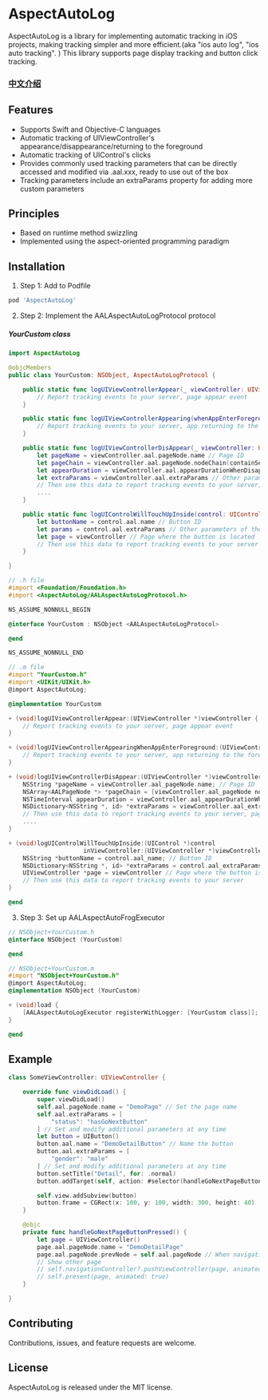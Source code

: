 # AspectAutoLog

AspectAutoLog is a library for implementing automatic tracking in iOS projects, making tracking simpler and more efficient.(aka "ios auto log", "ios auto tracking".
) This library supports page display tracking and button click tracking.

### [中文介绍](README_CN.md)

## Features

- Supports Swift and Objective-C languages
- Automatic tracking of UIViewController's appearance/disappearance/returning to the foreground
- Automatic tracking of UIControl's clicks
- Provides commonly used tracking parameters that can be directly accessed and modified via .aal.xxx, ready to use out of the box
- Tracking parameters include an extraParams property for adding more custom parameters

## Principles

- Based on runtime method swizzling
- Implemented using the aspect-oriented programming paradigm

## Installation

1. Step 1: Add to Podfile

```Ruby
pod 'AspectAutoLog'
```

2. Step 2: Implement the AALAspectAutoLogProtocol protocol

##### YourCustom class

```Swift
import AspectAutoLog

@objcMembers
public class YourCustom: NSObject, AspectAutoLogProtocol {

    public static func logUIViewControllerAppear(_ viewController: UIViewController) {
        // Report tracking events to your server, page appear event
    }

    public static func logUIViewControllerAppearing(whenAppEnterForeground viewController: UIViewController) {
        // Report tracking events to your server, app returning to the foreground causing the page to be displayed to the user again
    }

    public static func logUIViewControllerDisAppear(_ viewController: UIViewController) {
        let pageName = viewController.aal.pageNode.name // Page ID
        let pageChain = viewController.aal.pageNode.nodeChain(containSelf: false) // Page access chain
        let appearDuration = viewController.aal.appearDurationWhenDisappear // Page display time
        let extraParams = viewController.aal.extraParams // Other parameters of the page
        // Then use this data to report tracking events to your server, page removal event
        ....
    }

    public static func logUIControlWillTouchUpInside(control: UIControl, inViewController viewController: UIViewController?) {
        let buttonName = control.aal.name // Button ID
        let params = control.aal.extraParams // Other parameters of the button
        let page = viewController // Page where the button is located
        // Then use this data to report tracking events to your server
    }

}
```

```Objective-C
// .h file
#import <Foundation/Foundation.h>
#import <AspectAutoLog/AALAspectAutoLogProtocol.h>

NS_ASSUME_NONNULL_BEGIN

@interface YourCustom : NSObject <AALAspectAutoLogProtocol>

@end

NS_ASSUME_NONNULL_END

// .m file
#import "YourCustom.h"
#import <UIKit/UIKit.h>
@import AspectAutoLog;

@implementation YourCustom

+ (void)logUIViewControllerAppear:(UIViewController *)viewController {
    // Report tracking events to your server, page appear event
}

+ (void)logUIViewControllerAppearingWhenAppEnterForeground:(UIViewController *)viewController {
    // Report tracking events to your server, app returning to the foreground causing the page to be displayed to the user again
}

+ (void)logUIViewControllerDisAppear:(UIViewController *)viewController {
    NSString *pageName = viewController.aal_pageNode.name; // Page ID
    NSArray<AALPageNode *> *pageChain = [viewController.aal_pageNode nodeChainWithContainSelf:NO]; // Page access chain
    NSTimeInterval appearDuration = viewController.aal_appearDurationWhenDisappear; // Page display time
    NSDictionary<NSString *, id> *extraParams = viewController.aal_extraParams; // Other parameters of the page
    // Then use this data to report tracking events to your server, page removal event
    ....
}

+ (void)logUIControlWillTouchUpInside:(UIControl *)control 
                     inViewController:(UIViewController *)viewController {
    NSString *buttonName = control.aal_name; // Button ID
    NSDictionary<NSString *, id> *extraParams = control.aal_extraParams; // Other parameters of the button
    UIViewController *page = viewController // Page where the button is located
    // Then use this data to report tracking events to your server
}

@end
```

3. Step 3: Set up AALAspectAutoFrogExecutor

```Objective-C
// NSObject+YourCustom.h
@interface NSObject (YourCustom)

@end

// NSObject+YourCustom.m
#import "NSObject+YourCustom.h"
@import AspectAutoLog;
@implementation NSObject (YourCustom)

+ (void)load {
    [AALAspectAutoLogExecutor registerWithLogger: [YourCustom class]];
}

@end
```

## Example

```swift
class SomeViewController: UIViewController {

    override func viewDidLoad() {
        super.viewDidLoad()
        self.aal.pageNode.name = "DemoPage" // Set the page name
        self.aal.extraParams = [
            "status": "hasGoNextButton"
        ] // Set and modify additional parameters at any time
        let button = UIButton()
        button.aal.name = "DemoDetailButton" // Name the button
        button.aal.extraParams = [
            "gender": "male"
        ] // Set and modify additional parameters at any time
        button.setTitle("Detail", for: .normal)
        button.addTarget(self, action: #selector(handleGoNextPageButtonPressed), for: .touchUpInside)

        self.view.addSubview(button)
        button.frame = CGRect(x: 100, y: 100, width: 300, height: 40)
    }

    @objc
    private func handleGoNextPageButtonPressed() {
        let page = UIViewController()
        page.aal.pageNode.name = "DemoDetailPage"
        page.aal.pageNode.prevNode = self.aal.pageNode // When navigating to a new page, set the page chain data
        // Show other page
        // self.navigationController?.pushViewController(page, animated: true)
        // self.present(page, animated: true)
    }

}
```

## Contributing

Contributions, issues, and feature requests are welcome.

## License

AspectAutoLog is released under the MIT license.
